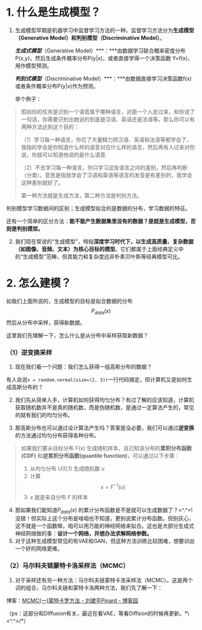 # 1. 什么是生成模型？
1. 生成模型早期是机器学习中监督学习方法的一种。监督学习方法分为**生成模型（Generative Model）**和**判别模型（Discriminative Model）**。

   ***生成式模型***（Generative Model）***：***由数据学习联合概率密度分布P(x,y)，然后生成条件概率分布P(y|x)，或者直接学得一个决策函数 Y=f(x)，用作模型预测。

   ***判别式模型***（Discriminative Model）***：***由数据直接学习决策函数f(x)或者条件概率分布P(y|x)作为预测。

   举个例子：

> 假如你的任务是识别一个语音属于哪种语言，对面一个人走过来，和你说了一句话，你需要识别出她说的到底是汉语、英语还是法语等。那么你可以有两种方法达到这个目的：
>
> （1）学习每一种语言，你花了大量精力把汉语、英语和法语等都学会了，我指的学会是你知道什么样的语音对应什么样的语言。然后再有人过来对你说，你就可以知道他说的是什么语音.
>
> （2）不去学习每一种语言，你只学习这些语言之间的差别，然后再判断（分类）。意思是指我学会了汉语和英语等语言的发音是有差别的，我学会这种差别就好了。
>
> 第一种方法就是生成方法，第二种方法是判别方法。

判别模型学习数据间的区别；生成模型拟合的是数据的分布，学习数据的特征。

还有一个简单的区分方法：**能不能产生数据集里没有的数据？是就是生成模型，否则是判别模型。**

2. 我们现在常说的“生成模型”，特指**深度学习时代下，以生成高质量、复杂数据（如图像、音频、文本）为核心目标的模型**。它们都属于上面经典定义中的“生成模型”范畴，但其能力和复杂度远非朴素贝叶斯等经典模型可比。

# 2. 怎么建模？

如我们上面所说的，生成模型的目标是拟合数据的分布
$$
P_{data}(x)
$$
然后从分布中采样，获得新数据。

这里我们先理解一下，怎么什么是从分布中采样获取新数据？

### （1）逆变换采样

1. 现在我们看一个问题：我们怎么获得一组高斯分布的数据？

有人会说`x = random.normal(size=(2, 3))`一行代码搞定，但计算机又是如何生成高斯分布的？

2.  我们先从简单入手，计算机如何获得均匀分布？有过了解的应该知道，计算机获取随机数并不是真的随机数，而是伪随机数，是通过一定算法产生的，常见的就有我们的均匀分布。

3. 那高斯分布也可以通过设计算法产生吗？答案是没必要，我们可以通过**逆变换**的方法通过均匀分布获得各种分布。

> 如果我们要从目标分布 F(x) 生成随机样本，且已知该分布的**累积分布函数(CDF)** 和**逆累积分布函数(quantile function)**，可以通过以下步骤：
>
> 1. 从均匀分布 U(0,1) 生成随机数 u
> 2. 计算 $$x = F^{-1}(u)$$
> 3. $x$ 就是来自分布 $F$ 的样本

4. 那如果我们能知道$P_{data}(x)$ 的累计分布函数是不是就可以生成数据了？<\^.^>! 没错！但实际上这个分布是啥咱也不知道，更别说累计分布函数。但别灰心，这不就是一个函数嘛，咱可以用万能的神经网络来拟合。这也是大部分生成式神经网络做的事：**设计一个网络，并想办法求解网络参数。**
5. 对于这种生成模型常见的有VAE和GAN，但这种方法训练比较困难，想要训出一个好的网络更难。

### （2）马尔科夫链蒙特卡洛采样法（MCMC）

1. 对于采样还有另一种方法：马尔科夫链蒙特卡洛采样法（MCMC）。这是两个词的组合，马尔科夫链和蒙特卡洛两种方法，我们先了解一下：

博客：[MCMC(一)蒙特卡罗方法 - 刘建平Pinard - 博客园](https://www.cnblogs.com/pinard/p/6625739.html)

（ps：这部分和DIffusion有关，最近在看VAE，等看Diffsion的时候再更新。\*\\<\^.^>/*）
